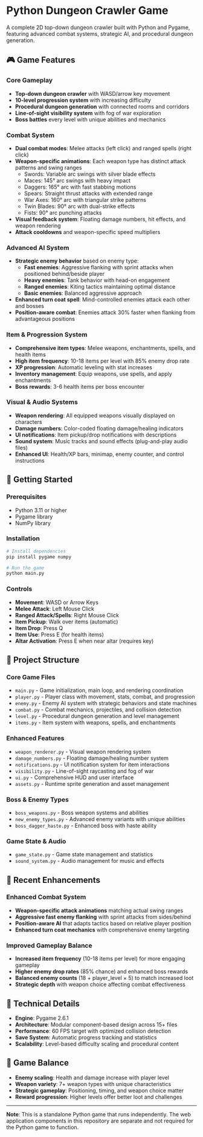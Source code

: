 # Python Dungeon Crawler Game

A complete 2D top-down dungeon crawler built with Python and Pygame, featuring advanced combat systems, strategic AI, and procedural dungeon generation.

## 🎮 Game Features

### Core Gameplay
- **Top-down dungeon crawler** with WASD/arrow key movement
- **10-level progression system** with increasing difficulty
- **Procedural dungeon generation** with connected rooms and corridors
- **Line-of-sight visibility system** with fog of war exploration
- **Boss battles** every level with unique abilities and mechanics

### Combat System
- **Dual combat modes**: Melee attacks (left click) and ranged spells (right click)
- **Weapon-specific animations**: Each weapon type has distinct attack patterns and swing ranges
  - Swords: Variable arc swings with silver blade effects
  - Maces: 145° arc swings with heavy impact
  - Daggers: 165° arc with fast stabbing motions
  - Spears: Straight thrust attacks with extended range
  - War Axes: 160° arc with triangular strike patterns
  - Twin Blades: 90° arc with dual-strike effects
  - Fists: 90° arc punching attacks
- **Visual feedback system**: Floating damage numbers, hit effects, and weapon rendering
- **Attack cooldowns** and weapon-specific speed multipliers

### Advanced AI System
- **Strategic enemy behavior** based on enemy type:
  - **Fast enemies**: Aggressive flanking with sprint attacks when positioned behind/beside player
  - **Heavy enemies**: Tank behavior with head-on engagement
  - **Ranged enemies**: Kiting tactics maintaining optimal distance
  - **Basic enemies**: Balanced aggressive approach
- **Enhanced turn coat spell**: Mind-controlled enemies attack each other and bosses
- **Position-aware combat**: Enemies attack 30% faster when flanking from advantageous positions

### Item & Progression System
- **Comprehensive item types**: Melee weapons, enchantments, spells, and health items
- **High item frequency**: 10-18 items per level with 85% enemy drop rate
- **XP progression**: Automatic leveling with stat increases
- **Inventory management**: Equip weapons, use spells, and apply enchantments
- **Boss rewards**: 3-6 health items per boss encounter

### Visual & Audio Systems
- **Weapon rendering**: All equipped weapons visually displayed on characters
- **Damage numbers**: Color-coded floating damage/healing indicators
- **UI notifications**: Item pickup/drop notifications with descriptions
- **Sound system**: Music tracks and sound effects (plug-and-play audio files)
- **Enhanced UI**: Health/XP bars, minimap, enemy counter, and control instructions

## 🚀 Getting Started

### Prerequisites
- Python 3.11 or higher
- Pygame library
- NumPy library

### Installation
```bash
# Install dependencies
pip install pygame numpy

# Run the game
python main.py
```

### Controls
- **Movement**: WASD or Arrow Keys
- **Melee Attack**: Left Mouse Click
- **Ranged Attack/Spells**: Right Mouse Click
- **Item Pickup**: Walk over items (automatic)
- **Item Drop**: Press Q
- **Item Use**: Press E (for health items)
- **Altar Activation**: Press E when near altar (requires key)

## 📁 Project Structure

### Core Game Files
- `main.py` - Game initialization, main loop, and rendering coordination
- `player.py` - Player class with movement, stats, combat, and progression
- `enemy.py` - Enemy AI system with strategic behaviors and state machines
- `combat.py` - Combat mechanics, projectiles, and collision detection
- `level.py` - Procedural dungeon generation and level management
- `items.py` - Item system with weapons, spells, and enchantments

### Enhanced Features
- `weapon_renderer.py` - Visual weapon rendering system
- `damage_numbers.py` - Floating damage/healing number system
- `notifications.py` - UI notification system for item interactions
- `visibility.py` - Line-of-sight raycasting and fog of war
- `ui.py` - Comprehensive HUD and user interface
- `assets.py` - Runtime sprite generation and asset management

### Boss & Enemy Types
- `boss_weapons.py` - Boss weapon systems and abilities
- `new_enemy_types.py` - Advanced enemy variants with unique abilities
- `boss_dagger_haste.py` - Enhanced boss with haste ability

### Game State & Audio
- `game_state.py` - Game state management and statistics
- `sound_system.py` - Audio management for music and effects

## 🎯 Recent Enhancements

### Enhanced Combat System
- **Weapon-specific attack animations** matching actual swing ranges
- **Aggressive fast enemy flanking** with sprint attacks from sides/behind
- **Position-aware AI** that adapts tactics based on relative player position
- **Enhanced turn coat mechanics** with comprehensive enemy targeting

### Improved Gameplay Balance
- **Increased item frequency** (10-18 items per level) for more engaging gameplay
- **Higher enemy drop rates** (85% chance) and enhanced boss rewards
- **Balanced enemy counts** (18 + player_level × 5) to match increased loot
- **Strategic depth** with weapon choice affecting combat effectiveness

## 🔧 Technical Details

- **Engine**: Pygame 2.6.1
- **Architecture**: Modular component-based design across 15+ files
- **Performance**: 60 FPS target with optimized collision detection
- **Save System**: Automatic progress tracking and statistics
- **Scalability**: Level-based difficulty scaling and procedural content

## 🎲 Game Balance

- **Enemy scaling**: Health and damage increase with player level
- **Weapon variety**: 7+ weapon types with unique characteristics
- **Strategic gameplay**: Positioning, timing, and weapon choice matter
- **Reward progression**: Higher levels offer better loot and challenges

---

**Note**: This is a standalone Python game that runs independently. The web application components in this repository are separate and not required for the Python game to function.